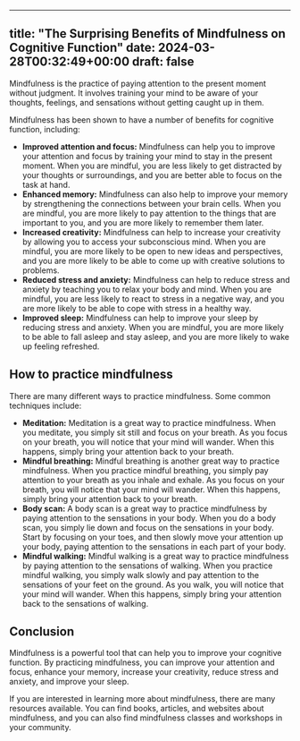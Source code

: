 
---
title: "The Surprising Benefits of Mindfulness on Cognitive Function"
date: 2024-03-28T00:32:49+00:00
draft: false
---

Mindfulness is the practice of paying attention to the present moment without judgment. It involves training your mind to be aware of your thoughts, feelings, and sensations without getting caught up in them.

Mindfulness has been shown to have a number of benefits for cognitive function, including:

* **Improved attention and focus:** Mindfulness can help you to improve your attention and focus by training your mind to stay in the present moment. When you are mindful, you are less likely to get distracted by your thoughts or surroundings, and you are better able to focus on the task at hand.
* **Enhanced memory:** Mindfulness can also help to improve your memory by strengthening the connections between your brain cells. When you are mindful, you are more likely to pay attention to the things that are important to you, and you are more likely to remember them later.
* **Increased creativity:** Mindfulness can help to increase your creativity by allowing you to access your subconscious mind. When you are mindful, you are more likely to be open to new ideas and perspectives, and you are more likely to be able to come up with creative solutions to problems.
* **Reduced stress and anxiety:** Mindfulness can help to reduce stress and anxiety by teaching you to relax your body and mind. When you are mindful, you are less likely to react to stress in a negative way, and you are more likely to be able to cope with stress in a healthy way.
* **Improved sleep:** Mindfulness can help to improve your sleep by reducing stress and anxiety. When you are mindful, you are more likely to be able to fall asleep and stay asleep, and you are more likely to wake up feeling refreshed.

## How to practice mindfulness

There are many different ways to practice mindfulness. Some common techniques include:

* **Meditation:** Meditation is a great way to practice mindfulness. When you meditate, you simply sit still and focus on your breath. As you focus on your breath, you will notice that your mind will wander. When this happens, simply bring your attention back to your breath.
* **Mindful breathing:** Mindful breathing is another great way to practice mindfulness. When you practice mindful breathing, you simply pay attention to your breath as you inhale and exhale. As you focus on your breath, you will notice that your mind will wander. When this happens, simply bring your attention back to your breath.
* **Body scan:** A body scan is a great way to practice mindfulness by paying attention to the sensations in your body. When you do a body scan, you simply lie down and focus on the sensations in your body. Start by focusing on your toes, and then slowly move your attention up your body, paying attention to the sensations in each part of your body.
* **Mindful walking:** Mindful walking is a great way to practice mindfulness by paying attention to the sensations of walking. When you practice mindful walking, you simply walk slowly and pay attention to the sensations of your feet on the ground. As you walk, you will notice that your mind will wander. When this happens, simply bring your attention back to the sensations of walking.

## Conclusion

Mindfulness is a powerful tool that can help you to improve your cognitive function. By practicing mindfulness, you can improve your attention and focus, enhance your memory, increase your creativity, reduce stress and anxiety, and improve your sleep.

If you are interested in learning more about mindfulness, there are many resources available. You can find books, articles, and websites about mindfulness, and you can also find mindfulness classes and workshops in your community.